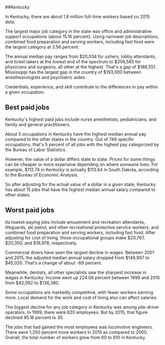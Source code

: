 

##Kentucky

In Kentucky, there are about 1.8 million full-time workers based on 2015 data.

The largest major job category in the state was <span class='occ_title_em'>office and administrative support occupations</span> (about 15.16 percent). Using narrower job descriptions, <span class='occ_title_em'>combined food preparation and serving workers, including fast food</span> were the largest category at 3.56 percent.
               
The annual median pay ranges from $20,034 for <span class='occ_title_em'>ushers, lobby attendants, and ticket takers</span> at the lowest end of the spectrum to  $206,585 for <span class='occ_title_em'>physicians and surgeons, all other</span> at the highest. That's a gap of $186,551. Mississippi has the largest gap in the country of $193,000 between <span class='occ_title_em'>anesthesiologists and psychiatric aides</span>.
          
Credentials, experience, and skill contribute to the differences in pay within a given occupation.

## Best paid jobs
Kentucky's highest paid jobs include <span class='occ_title_em'>nurse anesthetists, pediatricians</span>, and <span class='occ_title_em'>family and general practitioners</span>.
               
About 5 occupations in Kentucky have the highest median annual pay compared to the other states in the country. Out of 748 specific occupations, that's 5 percent of all jobs with the highest pay categorized by the Bureau of Labor Statistics.
               
However, the value of a dollar differs state to state. Prices for some things can be cheaper or more expensive depending on where someone lives. For example, $112.74 in Kentucky is actually $113.64 in South Dakota, according to the Bureau of Economic Analysis.
               
So after adjusting for the actual value of a dollar in a given state, Kentucky has about 15 jobs that have the highest median annual salary compared to other states.
               
## Worst paid jobs

Its lowest-paying jobs include <span class='occ_title_em'>amusement and recreation attendants</span>, <span class='occ_title_em'>lifeguards, ski patrol, and other recreational protective service workers</span>, and <span class='occ_title_em'>combined food preparation and serving workers, including fast food</span>. After adjusting for cost of living, those occupational groups make $20,767,  $20,350, and  $19,978, respectively.
               
<span class='occ_title_em'>Commercial divers</span> have seen the largest decline in wages. Between 2001 and 2015, the adjusted median annual salary dropped from $146,907 to $45,020. That's a change of about -69 percent.
               
Meanwhile, <span class='occ_title_em'>dentists, all other specialists</span> saw the sharpest increase in wages in Kentucky. Income went up 224.08 percent between 1999 and 2015 from $42,082 to $136,380.

Some occupations are markedly competitive, with fewer workers earning more. Local demand for the work and cost of living also can affect salaries.

            
The biggest decline for any job category in Kentucky was among <span class='occ_title_em'>pile-driver operators</span>. In 1999, there were 620 employees. But by 2015, that figure declined 95.16 percent to 30. 
               
The jobs that had gained the most employees was locomotive engineers. There were 1,250 percent more workers in 2015 as compared to 2000. Overall, the total number of workers grew from 60 to 810 in Kentucky.
